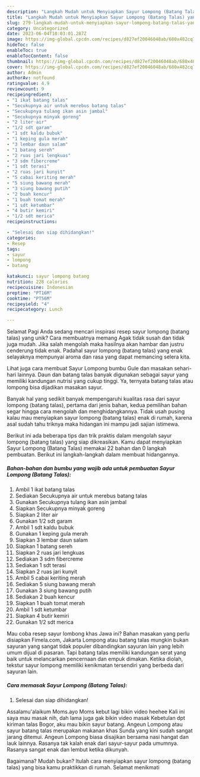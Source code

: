 ```yaml
---
description: "Langkah Mudah untuk Menyiapkan Sayur Lompong (Batang Talas) yang Lezat Sekali"
title: "Langkah Mudah untuk Menyiapkan Sayur Lompong (Batang Talas) yang Lezat Sekali"
slug: 279-langkah-mudah-untuk-menyiapkan-sayur-lompong-batang-talas-yang-lezat-sekali
category: Uncategorized
date: 2023-06-04T10:03:01.287Z
image: https://img-global.cpcdn.com/recipes/d827ef20046048ab/680x482cq70/sayur-lompong-batang-talas-foto-resep-utama.jpg
hideToc: false
enableToc: true
enableTocContent: false
thumbnail: https://img-global.cpcdn.com/recipes/d827ef20046048ab/680x482cq70/sayur-lompong-batang-talas-foto-resep-utama.jpg
cover: https://img-global.cpcdn.com/recipes/d827ef20046048ab/680x482cq70/sayur-lompong-batang-talas-foto-resep-utama.jpg
author: Admin
authorAv: notfound
ratingvalue: 4.9
reviewcount: 9
recipeingredient:
- "1 ikat batang talas"
- "Secukupnya air untuk merebus batang talas"
- "Secukupnya tulang ikan asin jambal"
- "Secukupnya minyak goreng"
- "2 liter air"
- "1/2 sdt garam"
- "1 sdt kaldu bubuk"
- "1 keping gula merah"
- "3 lembar daun salam"
- "1 batang sereh"
- "2 ruas jari lengkuas"
- "3 sdm fibercreme"
- "1 sdt terasi"
- "2 ruas jari kunyit"
- "5 cabai keriting merah"
- "5 siung bawang merah"
- "3 siung bawang putih"
- "2 buah kencur"
- "1 buah tomat merah"
- "1 sdt ketumbar"
- "4 butir kemiri"
- "1/2 sdt merica"
recipeinstructions:

- "Selesai dan siap dihidangkan!"
categories:
- Resep
tags:
- sayur
- lompong
- batang

katakunci: sayur lompong batang 
nutrition: 228 calories
recipecuisine: Indonesian
preptime: "PT16M"
cooktime: "PT56M"
recipeyield: "4"
recipecategory: Lunch

---
```



Selamat Pagi Anda sedang mencari inspirasi resep sayur lompong (batang talas) yang unik? Cara membuatnya memang Agak tidak susah dan tidak juga mudah. Jika salah mengolah maka hasilnya akan hambar dan justru cenderung tidak enak. Padahal sayur lompong (batang talas) yang enak selayaknya mempunyai aroma dan rasa yang dapat memancing selera kita.


Lihat juga cara membuat Sayur Lompong bumbu Gule dan masakan sehari-hari lainnya. Daun dan batang talas banyak digunakan sebagai sayur yang memiliki kandungan nutrisi yang cukup tinggi. Ya, ternyata batang talas atau lompong bisa dijadikan masakan sayur.

Banyak hal yang sedikit banyak mempengaruhi kualitas rasa dari sayur lompong (batang talas), pertama dari jenis bahan, kedua pemilihan bahan segar hingga cara mengolah dan menghidangkannya. Tidak usah pusing kalau mau menyiapkan sayur lompong (batang talas) enak di rumah, karena asal sudah tahu triknya maka hidangan ini mampu jadi sajian istimewa.


Berikut ini ada beberapa tips dan trik praktis dalam mengolah sayur lompong (batang talas) yang siap dikreasikan. Kamu dapat menyiapkan Sayur Lompong (Batang Talas) memakai 22 bahan dan 0 langkah pembuatan. Berikut ini langkah-langkah dalam membuat hidangannya.

<!--inarticleads1-->

##### Bahan-bahan dan bumbu yang wajib ada untuk pembuatan Sayur Lompong (Batang Talas):

1. Ambil 1 ikat batang talas
1. Sediakan Secukupnya air untuk merebus batang talas
1. Gunakan Secukupnya tulang ikan asin jambal
1. Siapkan Secukupnya minyak goreng
1. Siapkan 2 liter air
1. Gunakan 1/2 sdt garam
1. Ambil 1 sdt kaldu bubuk
1. Gunakan 1 keping gula merah
1. Siapkan 3 lembar daun salam
1. Siapkan 1 batang sereh
1. Siapkan 2 ruas jari lengkuas
1. Sediakan 3 sdm fibercreme
1. Sediakan 1 sdt terasi
1. Siapkan 2 ruas jari kunyit
1. Ambil 5 cabai keriting merah
1. Sediakan 5 siung bawang merah
1. Gunakan 3 siung bawang putih
1. Sediakan 2 buah kencur
1. Siapkan 1 buah tomat merah
1. Ambil 1 sdt ketumbar
1. Siapkan 4 butir kemiri
1. Gunakan 1/2 sdt merica


Mau coba resep sayur lombong khas Jawa ini? Bahan masakan yang perlu disiapkan Fimela.com, Jakarta Lompong atau batang talas mungkin bukan sayuran yang sangat tidak populer dibandingkan sayuran lain yang lebih umum dijual di pasaran. Tapi batang talas memiliki kandungan serat yang baik untuk melancarkan pencernaan dan empuk dimakan. Ketika diolah, tekstur sayur lompong memiliki kenikmatan tersendiri yang berbeda dari sayuran lain. 

<!--inarticleads2-->

##### Cara memasak Sayur Lompong (Batang Talas):


1. Selesai dan siap dihidangkan!

Assalamu&#39;alaikum Moms.ayo Moms kebut lagi bikin video heehee Kali ini saya mau masak nih, dah lama juga gak bikin video masak Kebetulan dpt kiriman talas Bogor, aku mau bikin sayur batang. Angeun Lompong atau sayur batang talas merupakan makanan khas Sunda yang kini sudah sangat jarang ditemui. Angeun Lompong biasa disajikan bersama nasi hangat dan lauk lainnya. Rasanya tak kalah enak dari sayur-sayur pada umumnya. Rasanya sangat enak dan lembut ketika dikunyah. 

Bagaimana? Mudah bukan? Itulah cara menyiapkan sayur lompong (batang talas) yang bisa kamu praktikkan di rumah. Selamat menikmati
